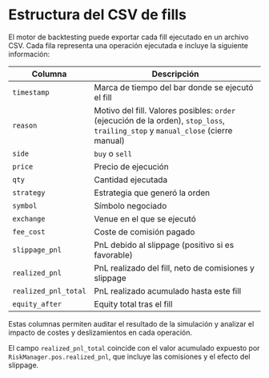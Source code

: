 # Estructura del CSV de fills

El motor de backtesting puede exportar cada fill ejecutado en un archivo CSV.
Cada fila representa una operación ejecutada e incluye la siguiente información:

| Columna | Descripción |
| --- | --- |
| `timestamp` | Marca de tiempo del bar donde se ejecutó el fill |
| `reason` | Motivo del fill. Valores posibles: `order` (ejecución de la orden), `stop_loss`, `trailing_stop` y `manual_close` (cierre manual) |
| `side` | `buy` o `sell` |
| `price` | Precio de ejecución |
| `qty` | Cantidad ejecutada |
| `strategy` | Estrategia que generó la orden |
| `symbol` | Símbolo negociado |
| `exchange` | Venue en el que se ejecutó |
| `fee_cost` | Coste de comisión pagado |
| `slippage_pnl` | PnL debido al slippage (positivo si es favorable) |
| `realized_pnl` | PnL realizado del fill, neto de comisiones y slippage |
| `realized_pnl_total` | PnL realizado acumulado hasta este fill |
| `equity_after` | Equity total tras el fill |

Estas columnas permiten auditar el resultado de la simulación y analizar el
impacto de costes y deslizamientos en cada operación.

El campo `realized_pnl_total` coincide con el valor acumulado expuesto por
`RiskManager.pos.realized_pnl`, que incluye las comisiones y el efecto del
slippage.
